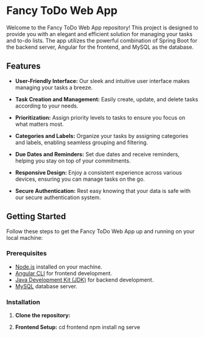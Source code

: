 # Fancy ToDo Web App

Welcome to the Fancy ToDo Web App repository! This project is designed to provide you with an elegant and efficient solution for managing your tasks and to-do lists. The app utilizes the powerful combination of Spring Boot for the backend server, Angular for the frontend, and MySQL as the database.

## Features

- **User-Friendly Interface:** Our sleek and intuitive user interface makes managing your tasks a breeze.
  
- **Task Creation and Management:** Easily create, update, and delete tasks according to your needs.

- **Prioritization:** Assign priority levels to tasks to ensure you focus on what matters most.

- **Categories and Labels:** Organize your tasks by assigning categories and labels, enabling seamless grouping and filtering.

- **Due Dates and Reminders:** Set due dates and receive reminders, helping you stay on top of your commitments.

- **Responsive Design:** Enjoy a consistent experience across various devices, ensuring you can manage tasks on the go.

- **Secure Authentication:** Rest easy knowing that your data is safe with our secure authentication system.

## Getting Started

Follow these steps to get the Fancy ToDo Web App up and running on your local machine:

### Prerequisites

- [Node.js](https://nodejs.org/) installed on your machine.
- [Angular CLI](https://cli.angular.io/) for frontend development.
- [Java Development Kit (JDK)](https://www.oracle.com/java/technologies/javase-downloads.html) for backend development.
- [MySQL](https://www.mysql.com/) database server.

### Installation

1. **Clone the repository:**

2. **Frontend Setup:**
cd frontend
npm install
ng serve

